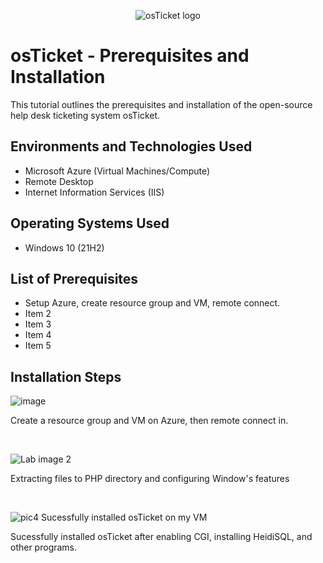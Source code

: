 <p align="center">
<img src="https://i.imgur.com/Clzj7Xs.png" alt="osTicket logo"/>
</p>

<h1>osTicket - Prerequisites and Installation</h1>
This tutorial outlines the prerequisites and installation of the open-source help desk ticketing system osTicket.<br />






<h2>Environments and Technologies Used</h2>

- Microsoft Azure (Virtual Machines/Compute)
- Remote Desktop
- Internet Information Services (IIS)

<h2>Operating Systems Used </h2>

- Windows 10</b> (21H2)

<h2>List of Prerequisites</h2>

- Setup Azure, create resource group and VM, remote connect.
- Item 2
- Item 3
- Item 4
- Item 5

<h2>Installation Steps</h2>

![image](https://github.com/user-attachments/assets/cd220964-c5c1-4484-a19f-60c67c4d9df7)

</p>
<p>
Create a resource group and VM on Azure, then remote connect in.
</p>
<br />

![Lab image 2](https://github.com/user-attachments/assets/55e2c76b-a50a-4840-a530-bd5f86e7152e)

</p>
<p>
Extracting files to PHP directory and configuring Window's features
</p>
<br />

![pic4  Sucessfully installed osTicket on my VM](https://github.com/user-attachments/assets/fe64d07d-17c6-4130-b47c-56e06131e731)

Sucessfully installed osTicket after enabling CGI, installing HeidiSQL, and other programs. 
</p>
<br />
